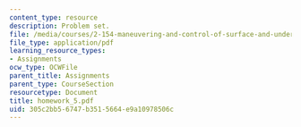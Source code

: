 ```yaml
---
content_type: resource
description: Problem set.
file: /media/courses/2-154-maneuvering-and-control-of-surface-and-underwater-vehicles-13-49-fall-2004/305c2bb56747b3515664e9a10978506c_homework_5.pdf
file_type: application/pdf
learning_resource_types:
- Assignments
ocw_type: OCWFile
parent_title: Assignments
parent_type: CourseSection
resourcetype: Document
title: homework_5.pdf
uid: 305c2bb5-6747-b351-5664-e9a10978506c
---
```

